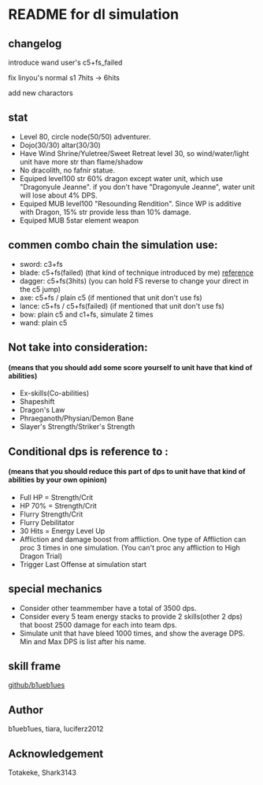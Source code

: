 # README for dl simulation


## changelog

introduce wand user's c5+fs\_failed

fix linyou's normal s1 7hits -> 6hits

add new charactors





## stat
- Level 80, circle node(50/50) adventurer.
- Dojo(30/30) altar(30/30) 
- Have Wind Shrine/Yuletree/Sweet Retreat level 30, so wind/water/light unit have more str than flame/shadow
- No dracolith, no fafnir statue.
- Equiped level100 str 60% dragon except water unit, which use "Dragonyule Jeanne". if you don't have "Dragonyule Jeanne", water unit will lose about 4% DPS.
- Equiped MUB level100 "Resounding Rendition". Since WP is additive with Dragon, 15% str provide less than 10% damage.
- Equiped MUB 5star element weapon

## commen combo chain the simulation use:
- sword: c3+fs
- blade: c5+fs(failed) (that kind of technique introduced by me) [reference](https://www.bilibili.com/video/av38956687/)
- dagger: c5+fs(3hits) (you can hold FS reverse to change your direct in the c5 jump)
- axe: c5+fs / plain c5 (if mentioned that unit don't use fs)
- lance: c5+fs / c5+fs(failed) (if mentioned that unit don't use fs)
- bow: plain c5 and c1+fs, simulate 2 times
- wand: plain c5

## Not take into consideration: 
#### (means that you should add some score yourself to unit have that kind of abilities)
- Ex-skills(Co-abilities)
- Shapeshift
- Dragon's Law
- Phraeganoth/Physian/Demon Bane
- Slayer's Strength/Striker's Strength

## Conditional dps is reference to :
#### (means that you should reduce this part of dps to unit have that kind of abilities by your own opinion)
- Full HP = Strength/Crit
- HP 70% = Strength/Crit
- Flurry Strength/Crit
- Flurry Debilitator
- 30 Hits = Energy Level Up
- Affliction and damage boost from affliction. One type of Affliction can proc 3 times in one simulation. (You can't proc any affliction to High Dragon Trial)
- Trigger Last Offense at simulation start

## special mechanics
- Consider other teammember have a total of 3500 dps.
- Consider every 5 team energy stacks to provide 2 skills(other 2 dps) that boost 2500 damage for each into team dps.
- Simulate unit that have bleed 1000 times, and show the average DPS. Min and Max DPS is list after his name.

## skill frame
[github/b1ueb1ues](https://github.com/b1ueb1ues/dl/tree/master/framedata/skills)

## Author
b1ueb1ues, tiara, luciferz2012

## Acknowledgement
Totakeke, Shark3143
